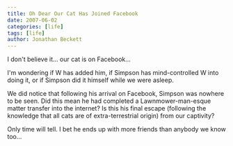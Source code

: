 ```yaml
---
title: Oh Dear Our Cat Has Joined Facebook
date: 2007-06-02
categories: [life]
tags: [life]
author: Jonathan Beckett
---
```


I don't believe it... our cat is on Facebook...

I'm wondering if W has added him, if Simpson has mind-controlled W into doing it, or if Simpson did it himself while we were asleep.

We did notice that following his arrival on Facebook, Simpson was nowhere to be seen. Did this mean he had completed a Lawnmower-man-esque matter transfer into the internet? Is this his final escape (following the knowledge that all cats are of extra-terrestrial origin) from our captivity?

Only time will tell. I bet he ends up with more friends than anybody we know too...